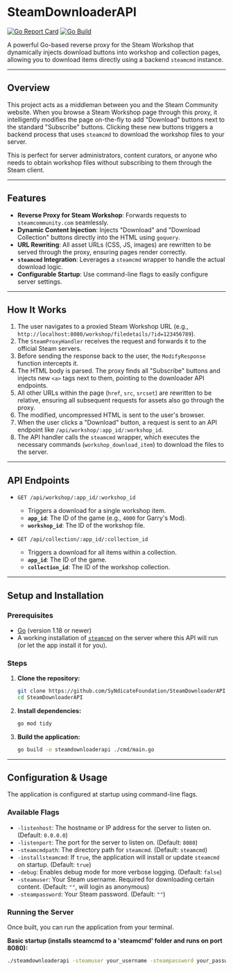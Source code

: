 # SteamDownloaderAPI

[![Go Report Card](https://goreportcard.com/badge/github.com/SyNdicateFoundation/SteamDownloaderAPI)](https://goreportcard.com/report/github.com/SyNdicateFoundation/SteamDownloaderAPI)
[![Go Build](https://github.com/SyNdicateFoundation/SteamDownloaderAPI/actions/workflows/go-build.yml/badge.svg)](https://github.com/SyNdicateFoundation/SteamDownloaderAPI/actions/workflows/go-build.yml)

A powerful Go-based reverse proxy for the Steam Workshop that dynamically injects download buttons into workshop and collection pages, allowing you to download items directly using a backend `steamcmd` instance.

***

## Overview

This project acts as a middleman between you and the Steam Community website. When you browse a Steam Workshop page through this proxy, it intelligently modifies the page on-the-fly to add "Download" buttons next to the standard "Subscribe" buttons. Clicking these new buttons triggers a backend process that uses `steamcmd` to download the workshop files to your server.

This is perfect for server administrators, content curators, or anyone who needs to obtain workshop files without subscribing to them through the Steam client.

***

## Features

-   **Reverse Proxy for Steam Workshop**: Forwards requests to `steamcommunity.com` seamlessly.
-   **Dynamic Content Injection**: Injects "Download" and "Download Collection" buttons directly into the HTML using `goquery`.
-   **URL Rewriting**: All asset URLs (CSS, JS, images) are rewritten to be served through the proxy, ensuring pages render correctly.
-   **`steamcmd` Integration**: Leverages a `steamcmd` wrapper to handle the actual download logic.
-   **Configurable Startup**: Use command-line flags to easily configure server settings.

***

## How It Works

1.  The user navigates to a proxied Steam Workshop URL (e.g., `http://localhost:8080/workshop/filedetails/?id=123456789`).
2.  The `SteamProxyHandler` receives the request and forwards it to the official Steam servers.
3.  Before sending the response back to the user, the `ModifyResponse` function intercepts it.
4.  The HTML body is parsed. The proxy finds all "Subscribe" buttons and injects new `<a>` tags next to them, pointing to the downloader API endpoints.
5.  All other URLs within the page (`href`, `src`, `srcset`) are rewritten to be relative, ensuring all subsequent requests for assets also go through the proxy.
6.  The modified, uncompressed HTML is sent to the user's browser.
7.  When the user clicks a "Download" button, a request is sent to an API endpoint like `/api/workshop/:app_id/:workshop_id`.
8.  The API handler calls the `steamcmd` wrapper, which executes the necessary commands (`workshop_download_item`) to download the files to the server.

***

## API Endpoints

-   `GET /api/workshop/:app_id/:workshop_id`
    -   Triggers a download for a single workshop item.
    -   **`app_id`**: The ID of the game (e.g., `4000` for Garry's Mod).
    -   **`workshop_id`**: The ID of the workshop file.

-   `GET /api/collection/:app_id/:collection_id`
    -   Triggers a download for all items within a collection.
    -   **`app_id`**: The ID of the game.
    -   **`collection_id`**: The ID of the workshop collection.

***

## Setup and Installation

### Prerequisites

-   [Go](https://golang.org/doc/install) (version 1.18 or newer)
-   A working installation of [`steamcmd`](https://developer.valvesoftware.com/wiki/SteamCMD) on the server where this API will run (or let the app install it for you).

### Steps

1.  **Clone the repository:**
    ```sh
    git clone https://github.com/SyNdicateFoundation/SteamDownloaderAPI.git
    cd SteamDownloaderAPI
    ```

2.  **Install dependencies:**
    ```sh
    go mod tidy
    ```

3.  **Build the application:**
    ```sh
    go build -o steamdownloaderapi ./cmd/main.go
    ```

***

## Configuration & Usage

The application is configured at startup using command-line flags.

### Available Flags

-   `-listenhost`: The hostname or IP address for the server to listen on. (Default: `0.0.0.0`)
-   `-listenport`: The port for the server to listen on. (Default: `8080`)
-   `-steamcmdpath`: The directory path for `steamcmd`. (Default: `steamcmd`)
-   `-installsteamcmd`: If `true`, the application will install or update `steamcmd` on startup. (Default: `true`)
-   `-debug`: Enables debug mode for more verbose logging. (Default: `false`)
-   `-steamuser`: Your Steam username. Required for downloading certain content. (Default: `""`, will login as anonymous)
-   `-steampassword`: Your Steam password. (Default: `""`)

### Running the Server

Once built, you can run the application from your terminal.

**Basic startup (installs steamcmd to a 'steamcmd' folder and runs on port 8080):**
```sh
./steamdownloaderapi -steamuser your_username -steampassword your_password
